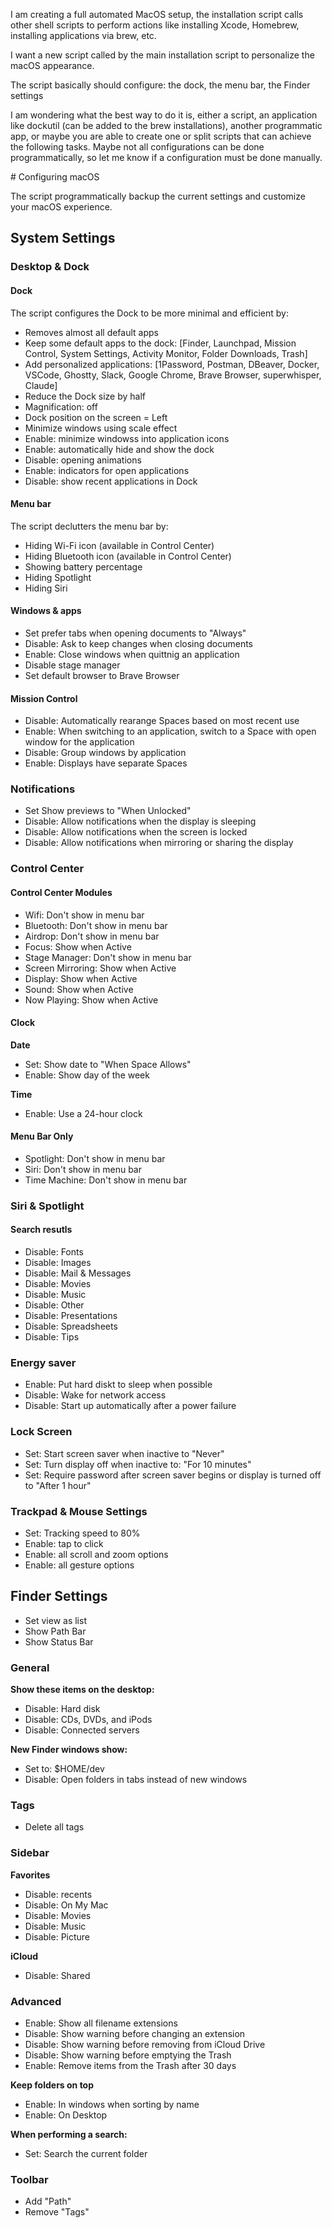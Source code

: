 I am creating a full automated MacOS setup, the installation script calls other shell scripts to perform actions like installing Xcode, Homebrew, installing applications via brew, etc.

I want a new script called by the main installation script to personalize the macOS appearance.

The script basically should configure: the dock, the menu bar, the Finder settings

I am wondering what the best way to do it is, either a script, an application like dockutil (can be added to the brew installations), another programmatic app, or maybe you are able to create one or split scripts that can achieve the following tasks. Maybe not all configurations can be done programmatically, so let me know if a configuration must be done manually.

<ProgrammaticTasks>
# Configuring macOS

The script programmatically backup the current settings and customize your macOS experience.

## System Settings

### Desktop & Dock

#### Dock

The script configures the Dock to be more minimal and efficient by:

* Removes almost all default apps
* Keep some default apps to the dock: \[Finder, Launchpad, Mission Control, System Settings, Activity Monitor, Folder Downloads, Trash]
* Add personalized applications: \[1Password, Postman, DBeaver, Docker, VSCode, Ghostty, Slack, Google Chrome, Brave Browser, superwhisper, Claude]
* Reduce the Dock size by half
* Magnification: off
* Dock position on the screen = Left
* Minimize windows using scale effect
* Enable: minimize windowss into application icons
* Enable: automatically hide and show the dock
* Disable: opening animations
* Enable: indicators for open applications
* Disable: show recent applications in Dock

#### Menu bar

The script declutters the menu bar by:

* Hiding Wi-Fi icon (available in Control Center)
* Hiding Bluetooth icon (available in Control Center)
* Showing battery percentage
* Hiding Spotlight
* Hiding Siri

#### Windows & apps

* Set prefer tabs when opening documents to "Always"
* Disable: Ask to keep changes when closing documents
* Enable: Close windows when quittnig an application
* Disable stage manager
* Set default browser to Brave Browser

#### Mission Control

* Disable: Automatically rearange Spaces based on most recent use
* Enable: When switching to an application, switch to a Space with open window for the application
* Disable: Group windows by application
* Enable: Displays have separate Spaces

### Notifications

* Set Show previews to "When Unlocked"
* Disable: Allow notifications when the display is sleeping
* Disable: Allow notifications when the screen is locked
* Disable: Allow notifications when mirroring or sharing the display

### Control Center

#### Control Center Modules

* Wifi: Don't show in menu bar
* Bluetooth: Don't show in menu bar
* Airdrop: Don't show in menu bar
* Focus: Show when Active
* Stage Manager: Don't show in menu bar
* Screen Mirroring: Show when Active
* Display: Show when Active
* Sound: Show when Active
* Now Playing: Show when Active

#### Clock

**Date**

* Set: Show date to "When Space Allows"
* Enable: Show day of the week

**Time**

* Enable: Use a 24-hour clock

#### Menu Bar Only

* Spotlight: Don't show in menu bar
* Siri: Don't show in menu bar
* Time Machine: Don't show in menu bar

### Siri & Spotlight

#### Search resutls

* Disable: Fonts
* Disable: Images
* Disable: Mail & Messages
* Disable: Movies
* Disable: Music
* Disable: Other
* Disable: Presentations
* Disable: Spreadsheets
* Disable: Tips

### Energy saver

* Enable: Put hard diskt to sleep when possible
* Disable: Wake for network access
* Disable: Start up automatically after a power failure

### Lock Screen

* Set: Start screen saver when inactive to "Never"
* Set: Turn display off when inactive to: "For 10 minutes"
* Set: Require password after screen saver begins or display is turned off to "After 1 hour"

### Trackpad & Mouse Settings

* Set: Tracking speed to 80%
* Enable: tap to click
* Enable: all scroll and zoom options
* Enable: all gesture options

## Finder Settings

* Set view as list
* Show Path Bar
* Show Status Bar

### General

**Show these items on the desktop:**

* Disable: Hard disk
* Disable: CDs, DVDs, and iPods
* Disable: Connected servers

**New Finder windows show:**

* Set to: \$HOME/dev
* Disable: Open folders in tabs instead of new windows

### Tags

* Delete all tags

### Sidebar

**Favorites**

* Disable: recents
* Disable: On My Mac
* Disable: Movies
* Disable: Music
* Disable: Picture

**iCloud**

* Disable: Shared

### Advanced

* Enable: Show all filename extensions
* Disable: Show warning before changing an extension
* Disable: Show warning before removing from iCloud Drive
* Disable: Show warning before emptying the Trash
* Enable: Remove items from the Trash after 30 days

**Keep folders on top**

* Enable: In windows when sorting by name
* Enable: On Desktop

**When performing a search:**

* Set: Search the current folder

### Toolbar

* Add "Path"
* Remove "Tags"

</ProgrammaticTasks>
